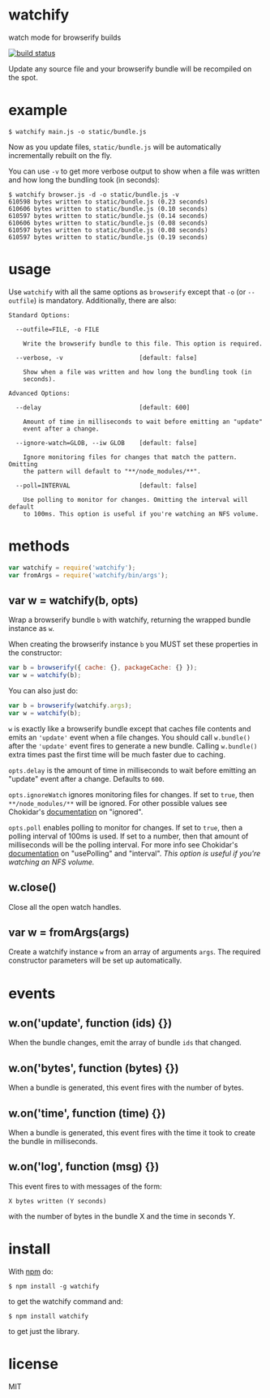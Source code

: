 # watchify

watch mode for browserify builds

[![build status](https://secure.travis-ci.org/substack/watchify.png)](http://travis-ci.org/substack/watchify)

Update any source file and your browserify bundle will be recompiled on the
spot.

# example

```
$ watchify main.js -o static/bundle.js
```

Now as you update files, `static/bundle.js` will be automatically incrementally rebuilt on
the fly.

You can use `-v` to get more verbose output to show when a file was written and how long the bundling took (in seconds):

```
$ watchify browser.js -d -o static/bundle.js -v
610598 bytes written to static/bundle.js (0.23 seconds)
610606 bytes written to static/bundle.js (0.10 seconds)
610597 bytes written to static/bundle.js (0.14 seconds)
610606 bytes written to static/bundle.js (0.08 seconds)
610597 bytes written to static/bundle.js (0.08 seconds)
610597 bytes written to static/bundle.js (0.19 seconds)
```

# usage

Use `watchify` with all the same options as `browserify` except that `-o` (or
`--outfile`) is mandatory. Additionally, there are also:

```
Standard Options:

  --outfile=FILE, -o FILE

    Write the browserify bundle to this file. This option is required.

  --verbose, -v                     [default: false]

    Show when a file was written and how long the bundling took (in
    seconds).
```

```
Advanced Options:

  --delay                           [default: 600]

    Amount of time in milliseconds to wait before emitting an "update"
    event after a change.

  --ignore-watch=GLOB, --iw GLOB    [default: false]

    Ignore monitoring files for changes that match the pattern. Omitting
    the pattern will default to "**/node_modules/**".

  --poll=INTERVAL                   [default: false]

    Use polling to monitor for changes. Omitting the interval will default
    to 100ms. This option is useful if you're watching an NFS volume.
```

# methods

``` js
var watchify = require('watchify');
var fromArgs = require('watchify/bin/args');
```

## var w = watchify(b, opts)

Wrap a browserify bundle `b` with watchify, returning the wrapped bundle
instance as `w`.

When creating the browserify instance `b` you MUST set these properties in the
constructor:

``` js
var b = browserify({ cache: {}, packageCache: {} });
var w = watchify(b);
```

You can also just do:

``` js
var b = browserify(watchify.args);
var w = watchify(b);
```

`w` is exactly like a browserify bundle except that caches file contents and
emits an `'update'` event when a file changes. You should call `w.bundle()`
after the `'update'` event fires to generate a new bundle. Calling `w.bundle()`
extra times past the first time will be much faster due to caching.

`opts.delay` is the amount of time in milliseconds to wait before emitting
an "update" event after a change. Defaults to `600`.

`opts.ignoreWatch` ignores monitoring files for changes. If set to `true`,
then `**/node_modules/**` will be ignored. For other possible values see
Chokidar's [documentation](https://github.com/paulmillr/chokidar#path-filtering) on "ignored".

`opts.poll` enables polling to monitor for changes. If set to `true`, then
a polling interval of 100ms is used. If set to a number, then that amount of
milliseconds will be the polling interval. For more info see Chokidar's
[documentation](https://github.com/paulmillr/chokidar#performance) on
"usePolling" and "interval".
_This option is useful if you're watching an NFS volume._

## w.close()

Close all the open watch handles.

## var w = fromArgs(args)

Create a watchify instance `w` from an array of arguments `args`. The required
constructor parameters will be set up automatically.

# events

## w.on('update', function (ids) {})

When the bundle changes, emit the array of bundle `ids` that changed.

## w.on('bytes', function (bytes) {})

When a bundle is generated, this event fires with the number of bytes.

## w.on('time', function (time) {})

When a bundle is generated, this event fires with the time it took to create the
bundle in milliseconds.

## w.on('log', function (msg) {})

This event fires to with messages of the form:

```
X bytes written (Y seconds)
```

with the number of bytes in the bundle X and the time in seconds Y.

# install

With [npm](https://npmjs.org) do:

```
$ npm install -g watchify
```

to get the watchify command and:

```
$ npm install watchify
```

to get just the library.

# license

MIT
